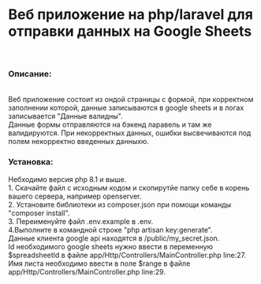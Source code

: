 <h1>Веб приложение на php/laravel для отправки данных на Google Sheets</h1><br>
<h3>Описание:</h3><br>
Веб приложение состоит из ондой страницы с формой, при корректном заполнении которой, данные записываются в google sheets и в логах записывается "Данные валидны".<br>
Данные формы отправляются на бэкенд ларавель и там же валидируются. При некорректных данных, ошибки высвечиваются под полем некорректно введенных данныхю.<br>


<h3>Установка:</h3>
Небходимо версия php 8.1 и выше.</br>
1. Скачайте файл с исходным кодом и скопирутйе папку себе в корень вашего сервера, например openserver.<br>
2. Установите библиотеки из composer.json при помощи команды "composer install".<br>
3. Переименуйте файл .env.example в .env.<br>
4.Выполните в командной строке "php artisan key:generate".<br>
Данные клиента google api находятся в /public/my_secret.json.<br>
Id необходимого google sheets нужно ввести в переменную $spreadsheetId в файле app/Http/Controllers/MainController.php line:27.<br>
Имя листа необходимо ввести в поле $range в файле app/Http/Controllers/MainController.php line:29.<br>


